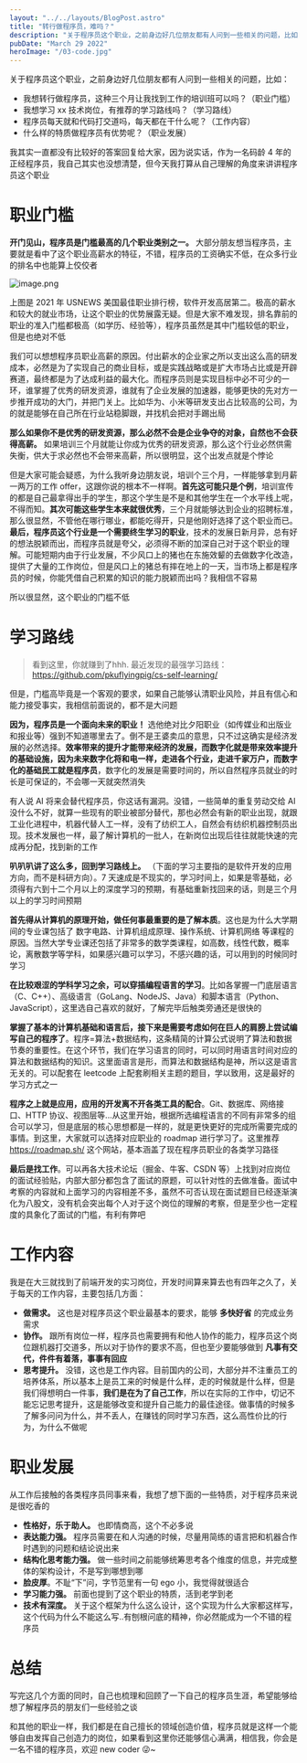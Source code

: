 ```yaml
---
layout: "../../layouts/BlogPost.astro"
title: "转行做程序员，难吗？"
description: "关于程序员这个职业，之前身边好几位朋友都有人问到一些相关的问题，比如：我想转行做程序员，这种三个月让我找到工作的培训班可以吗？（职业门槛）"
pubDate: "March 29 2022"
heroImage: "/03-code.jpg"
---
```


关于程序员这个职业，之前身边好几位朋友都有人问到一些相关的问题，比如：

- 我想转行做程序员，这种三个月让我找到工作的培训班可以吗？（职业门槛）
- 我想学习 xx 技术岗位，有推荐的学习路线吗？（学习路线）
- 程序员每天就和代码打交道吗，每天都在干什么呢？（工作内容）
- 什么样的特质做程序员有优势呢？（职业发展）

<!-- more -->

我其实一直都没有比较好的答案回复给大家，因为说实话，作为一名码龄 4 年的正经程序员，我自己其实也没想清楚，但今天我打算从自己理解的角度来讲讲程序员这个职业

# 职业门槛

**开门见山，程序员是门槛最高的几个职业类别之一。** 大部分朋友想当程序员，主要就是看中了这个职业高薪水的特征，不错，程序员的工资确实不低，在众多行业的排名中也能算上佼佼者

![image.png](https://cdn.hashnode.com/res/hashnode/image/upload/v1668850300336/j-f2EjqiO.png)

<!-- ![A starry night sky.](/01-start.jpg) -->

上图是 2021 年 USNEWS 美国最佳职业排行榜，软件开发高居第二。极高的薪水和较大的就业市场，让这个职业的优势展露无疑。但是大家不难发现，排名靠前的职业的准入门槛都极高（如学历、经验等），程序员虽然是其中门槛较低的职业，但是也绝对不低

我们可以想想程序员职业高薪的原因。付出薪水的企业家之所以支出这么高的研发成本，必然是为了实现自己的商业目标，或是实践战略或是扩大市场占比或是开辟赛道，最终都是为了达成利益的最大化。而程序员则是实现目标中必不可少的一环，谁掌握了优秀的研发资源，谁就有了企业发展的加速器，能够更快的先对方一步推开成功的大门，并把门关上。比如华为、小米等研发支出占比较高的公司，为的就是能够在自己所在行业站稳脚跟，并找机会把对手踢出局

**那么如果你不是优秀的研发资源，那么必然不会是企业争夺的对象，自然也不会获得高薪。** 如果培训三个月就能让你成为优秀的研发资源，那么这个行业必然供需失衡，供大于求必然也不会带来高薪，所以很明显，这个出发点就是个悖论

但是大家可能会疑惑，为什么我听身边朋友说，培训个三个月，一样能够拿到月薪一两万的工作 offer，这跟你说的根本不一样啊。**首先这可能只是个例**，培训宣传的都是自己最拿得出手的学生，那这个学生是不是和其他学生在一个水平线上呢，不得而知。**其次可能这些学生本来就很优秀**，三个月就能够达到企业的招聘标准，那么很显然，不管他在哪行哪业，都能吃得开，只是他刚好选择了这个职业而已。**最后，程序员这个行业是一个需要终生学习的职业**，技术的发展日新月异，总有好的想法脱颖而出，而程序员就是夸父，必须得不断的加深自己对于这个职业的理解。可能短期内由于行业发展，不少风口上的猪也在东施效颦的去做数字化改造，提供了大量的工作岗位，但是风口上的猪总有摔在地上的一天，当市场上都是程序员的时候，你能凭借自己积累的知识的能力脱颖而出吗？我相信不容易

所以很显然，这个职业的门槛不低

# 学习路线

> 看到这里，你就赚到了hhh. 最近发现的最强学习路线：<https://github.com/pkuflyingpig/cs-self-learning/>

但是，门槛高毕竟是一个客观的要求，如果自己能够认清职业风险，并且有信心和能力接受事实，我相信前面说的，都不是大问题

**因为，程序员是一个面向未来的职业！** 选他绝对比夕阳职业（如传媒业和出版业和报业等）强到不知道哪里去了。倒不是王婆卖瓜的意思，只不过这确实是经济发展的必然选择。**效率带来的提升才能带来经济的发展，而数字化就是带来效率提升的基础设施，因为未来数字化将和电一样，走进各个行业，走进千家万户，而数字化的基础民工就是程序员**，数字化的发展是需要时间的，所以自然程序员就业的时长是可保证的，不会哪一天就突然消失

有人说 AI 将来会替代程序员，你这话有漏洞。没错，一些简单的重复劳动交给 AI 没什么不好，就算一些现有的职业被部分替代，那也必然会有新的职业出现，就跟工业化进程中，机器代替人工一样，没有了纺织工人，自然会有纺织机器控制员出现。技术发展也一样，最了解计算机的一批人，在新岗位出现后往往就能快速的完成再分配，找到新的工作

**叭叭叭讲了这么多，回到学习路线上。** （下面的学习主要指的是软件开发的应用方向，而不是科研方向）。7 天速成是不现实的，学习时间上，如果是零基础，必须得有六到十二个月以上的深度学习的预期，有基础重新找回来的话，则是三个月以上的学习时间预期

**首先得从计算机的原理开始，做任何事最重要的是了解本质**。这也是为什么大学期间的专业课包括了 数字电路、计算机组成原理、操作系统、计算机网络 等课程的原因。当然大学专业课还包括了非常多的数学类课程，如高数，线性代数，概率论，离散数学等学科，如果感兴趣可以学习，不感兴趣的话，可以用到的时候同时学习

**在比较艰涩的学科学习之余，可以穿插编程语言的学习**。比如各掌握一门底层语言（C、C++）、高级语言（GoLang、NodeJS、Java）和脚本语言（Python、JavaScript），这里选自己喜欢的就好，了解完毕后触类旁通还是很快的

**掌握了基本的计算机基础和语言后，接下来是需要考虑如何在巨人的肩膀上尝试编写自己的程序了**。程序=算法+数据结构，这条精简的计算公式说明了算法和数据节奏的重要性。在这个环节，我们在学习语言的同时，可以同时用语言时间对应的算法和数据结构的知识。这里面语言是形，而算法和数据结构是神，所以这是语言无关的。可以配套在 leetcode 上配套刷相关主题的题目，学以致用，这是最好的学习方式之一

**程序之上就是应用，应用的开发离不开各类工具的配合**。Git、数据库、网络接口、HTTP 协议、视图层等...从这里开始，根据所选编程语言的不同有非常多的组合可以学习，但是底层的核心思想都是一样的，就是更快更好的完成所需要完成的事情。到这里，大家就可以选择对应职业的 roadmap 进行学习了。这里推荐 <https://roadmap.sh/> 这个网站，基本涵盖了现在程序员职业的各类学习路径

**最后是找工作**。可以再各大技术论坛（掘金、牛客、CSDN 等）上找到对应岗位的面试经验贴，内部大部分都包含了面试的原题，可以针对性的去做准备。面试中考察的内容就和上面学习的内容相差不多，虽然不可否认现在面试题目已经逐渐演化为八股文，没有机会突出每个人对于这个岗位的理解的考察，但是至少也一定程度的具象化了面试的门槛，有利有弊吧

# 工作内容

我是在大三就找到了前端开发的实习岗位，开发时间算来算去也有四年之久了，关于每天的工作内容，主要包括几方面：

- **做需求。** 这也是对程序员这个职业最基本的要求，能够 **多快好省** 的完成业务需求
- **协作。** 跟所有岗位一样，程序员也需要拥有和他人协作的能力，程序员这个岗位跟机器打交道多，所以对于协作的要求不高，但也至少要能够做到 **凡事有交代，件件有着落，事事有回应**
- **思考提升。** 没错，这也是工作内容。目前国内的公司，大部分并不注重员工的培养体系，所以基本上是员工来的时候是什么样，走的时候就是什么样，但是我们得想明白一件事，**我们是在为了自己工作**，所以在实际的工作中，切记不能忘记思考提升，这是能够改变和提升自己能力的最佳途径。做事情的时候多了解多问问为什么，并不丢人，在赚钱的同时学习东西，这么高性价比的行为，为什么不做呢

# 职业发展

从工作后接触的各类程序员同事来看，我想了想下面的一些特质，对于程序员来说是很吃香的

- **性格好，乐于助人。** 也即情商高，这个不必多说
- **表达能力强。** 程序员需要在和人沟通的时候，尽量用简练的语言把和机器合作时遇到的问题和结论说出来
- **结构化思考能力强。** 做一些时间之前能够统筹思考各个维度的信息，并完成整体的架构设计，不是写到哪想到哪
- **脸皮厚**。不耻“下”问，字节范里有一句 ego 小，我觉得就很适合
- **学习能力强。** 前面也提到了这个职业的特质，活到老学到老
- **技术有深度。** 关于这个框架为什么这么设计，这个实现为什么大家都这样写，这个代码为什么不能这么写..有刨根问底的精神，你必然能成为一个不错的程序员

# 总结

写完这几个方面的同时，自己也梳理和回顾了一下自己的程序员生涯，希望能够给想了解程序员的朋友们一些经验之谈

和其他的职业一样，我们都是在自己擅长的领域创造价值，程序员就是这样一个能够自由发挥自己创造力的岗位，如果看到这里你还能够信心满满，相信我，你会是一名不错的程序员，欢迎 new coder 😜~
